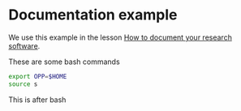 # Documentation example

We use this example in the lesson
[How to document your research software](https://coderefinery.github.io/documentation/).

These are some bash commands

```bash
export OPP=$HOME
source s
```

This is after bash
